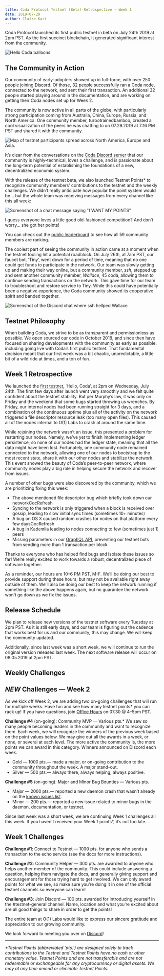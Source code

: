 ```yaml
---
title: Coda Protocol Testnet [Beta] Retrospective — Week 1
date: 2019-07-29
author: Claire Kart
---
```


Coda Protocol launched its first public testnet in beta on July 24th 2019 at 2pm PST. As the first succinct blockchain, it generated significant interest from the community.

![Hello Coda balloons](https://miro.medium.com/max/1400/0*Cd7runvzrrtH3RjK)

## The Community in Action

Our community of early-adopters showed up in full-force, with over 250 people joining [Discord](http://bit.ly/CodaDiscord). Of those, 32 people successfully ran a Coda node, connected to the network, and sent their first transaction. An additional 32 people started playing around in the documentation, and are working on getting their Coda nodes set up for Week 2.

The community is now active in all parts of the globe, with particularly strong participation coming from Australia, China, Europe, Russia, and North America. One community member, turbotrainedbamboo, created a cool visualization of the peers he was chatting to on 07.29.2019 at 7:16 PM PST and shared it with the community.

![Map of testnet participants spread across North America, Europe and Asia.](https://miro.medium.com/max/1400/0*sMqPaGIsyR_BS8rx)

It’s clear from the conversations on the [Coda Discord server](http://bit.ly/CodaDiscord) that our community is highly-technical, loves a challenge, and is passionate about the long-term potential of establishing the foundations of a new, decentralized economic system.

With the release of the testnet beta, we also launched Testnet Points\* to recognize community members’ contributions to the testnet and the weekly challenges. We didn’t really anticipate how popular the point system would be… but the whole team was receiving messages from every channel like this all week:

![Screenshot of a chat message saying "I WANT MY POINTS"](https://miro.medium.com/max/1400/0*S5mjcMzMhtFY49ho)

I guess everyone loves a little good old-fashioned competition? And don’t worry… she got her points!

You can check out the [public leaderboard](http://bit.ly/TestnetBetaLeaderboard) to see how all 59 community members are ranking.

The coolest part of seeing the community in action came at a moment when the testnet tooling hit a potential roadblock. On July 26th, at 7am PST, our faucet bot, ‘Tiny’, went down for a period of time, meaning that no one could get funds to participate in the network. Our team was slowly getting up and making their way online, but a community member, *ssh*, stepped up and sent another community member, *Wallace*, 45 coda, allowing them to continue sending transactions on the network. This gave time for our team to troubleshoot and restore service to Tiny. While this could have potentially been a negative experience, the Coda community showed its cooperative spirit and banded together.

![Screenshot of the Discord chat where ssh hellped Wallace](https://miro.medium.com/max/1400/0*gkplovtUe0HNkbMr)

## Testnet Philosophy

When building Coda, we strive to be as transparent and permissionless as possible. We open sourced our code in October 2018, and since then have focused on sharing developments with the community as early as possible, including going live with Coda’s first public testnet. That fundamental decision meant that our first week was a bit chaotic, unpredictable, a little bit of a wild ride at times, and a ton of fun.

## Week 1 Retrospective

We launched the [first testnet](http://bit.ly/CodaBlog), ‘Hello, Coda’, at 2pm on Wednesday, July 24th. The first few days after launch went very smoothly and we felt quite confident about the testnet stability. But per Murphy’s law, it was only on Friday and the weekend that some bugs started throwing us wrenches. By Friday, our internal nodes had been running straight for 3 days, and a combination of the continuous uptime plus all of the activity on the network triggered a file descriptor resource leak (too many open files). This caused all of the nodes internal to O(1) Labs to crash at around the same time.

While rejoining the network wasn’t an issue, this presented a problem for restarting our nodes. Namely, we’ve yet to finish implementing ledger persistence, so none of our nodes had the ledger state, meaning that all the data might have been lost. Fortunately, one community node remained connected to the network, allowing one of our nodes to bootstrap to the most recent state, share it with our other nodes and stabilize the network. This event showed the beauty of Coda’s peer-to-peer network, where community nodes play a big role in helping secure the network and recover from issues.

A number of other bugs were also discovered by the community, which we are prioritizing fixing this week:

* The above mentioned file descriptor bug which briefly took down our network<Plug>CocRefresh
* Syncing to the network is only triggered when a block is received over gossip, leading to slow initial sync times (sometimes 10+ minutes)
* A bug on OS X caused random crashes for nodes on that platform every few days<Plug>CocRefresh
* A bug in Kademlia leading to nodes connecting to few (sometimes just 1) peers
* Missing parameters in our [GraphQL API](https://codaprotocol.com/docs/developers/graphql-api/), preventing our testnet bots from sending more than 1 transaction per block

Thanks to everyone who has helped find bugs and isolate these issues so far! We’re really excited to work towards a robust, decentralized piece of software together.

As a reminder, our hours are 10–6 PM PST, M-F. We’ll be doing our best to provide support during these hours, but may not be available right away outside of them. We’ll also be doing our best to keep the network running if something like the above happens again, but no guarantee the network won’t go down as we fix the issues.

## Release Schedule

We plan to release new versions of the testnet software every Tuesday at 2pm PST. As it is still early days, and our team is figuring out the cadence that works best for us and our community, this may change. We will keep the community updated.

Additionally, since last week was a short week, we will continue to run the original version released last week. The next software release will occur on 08.05.2019 at 2pm PST.

## Weekly Challenges

## *NEW* Challenges — Week 2

As we kick off Week 2, we are adding two on-going challenges that will run for multiple weeks. Have fun and see how many testnet points\* you can rack up! If you have questions, join [Office Hours](https://zoom.us/j/208206523) on 07.30 @ 4–5pm PST.

**Challenge #4** (on-going): Community MVP — Various pts.\* We saw so many people becoming leaders in the community and want to recognize them. Each week, we will recognize the winners of the previous week based on the point values below. We may give out all the awards in a week, or none, or several at each level. The more active the community is, the more points we can award in this category. Winners announced on Discord each week.

* Gold — 1000 pts.— made a major, or on-going contribution to the community throughout the week. A major stand-out.
* Silver — 500 pts.— always there, always helping, always positive.

**Challenge #5** (on-going): Major and Minor Bug Bounties — Various pts.

* Major — 2000 pts.— reported a new daemon crash that wasn’t already on the [known issues list](https://github.com/CodaProtocol/coda/issues?q=is%3Aopen+is%3Aissue+milestone%3A%22Testnet+Beta%22<Plug>CocRefresh).
* Minor — 200 pts.— reported a new issue related to minor bugs in the daemon, documentation, or testnet.

Since last week was a short week, we are continuing Week 1 challenges all this week. If you haven’t received your Week 1 points\*, it’s not too late…

## Week 1 Challenges

**Challenge #1**: Connect to Testnet — 1000 pts. for anyone who sends a transaction to the echo service (see the docs for more instructions).

**Challenge #2**: Community Helper — 300 pts. are awarded to anyone who helps another member of the community. This could include answering a question, helping them navigate the docs, and generally giving support and encouragement for those trying hard to get involved. We can only award points for what we see, so make sure you’re doing it in one of the official testnet channels so everyone can learn!

**Challenge #3**: Join Discord — 100 pts. awarded for introducing yourself in the #testnet-general channel. Name, location and what you’re excited about are all good things to share in order to get the points!

The entire team at O(1) Labs would like to express our sincere gratitude and appreciation to our growing community.

We look forward to meeting you over on [Discord](http://bit.ly/CodaDiscord)!

-----

*\*Testnet Points (abbreviated ‘pts.’) are designed solely to track contributions to the Testnet and Testnet Points have no cash or other monetary value. Testnet Points and are not transferable and are not redeemable or exchangeable for any cryptocurrency or digital assets. We may at any time amend or eliminate Testnet Points.*
